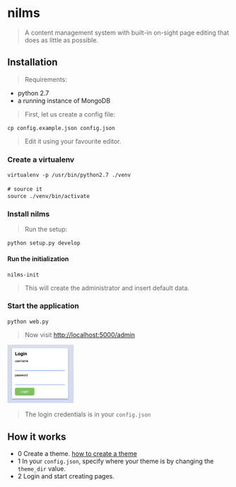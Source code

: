 # nilms
> A content management system with built-in on-sight page editing
> that does as little as possible.

## Installation
> Requirements:

* python 2.7
* a running instance of MongoDB

> First, let us create a config file:

    cp config.example.json config.json

> Edit it using your favourite editor.

### Create a virtualenv

    virtualenv -p /usr/bin/python2.7 ./venv
    
    # source it
    source ./venv/bin/activate

### Install nilms
> Run the setup:

    python setup.py develop

#### Run the initialization

    nilms-init

> This will create the administrator and insert default data.

### Start the application

    python web.py

> Now visit [http://localhost:5000/admin](http://localhost:5000/admin)  
<img src='screenshots/login.png' width='150px'/>  

> The login credentials is in your `config.json`

## How it works
* 0 Create a theme. [how to create a theme](HOW_TO_CREATE_A_THEME.md)
* 1 In your `config.json`, specify where your theme is by changing the `theme_dir` value.
* 2 Login and start creating pages.
